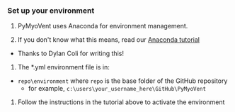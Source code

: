 ### Set up your environment

1. PyMyoVent uses Anaconda for environment management.

1. If you don't know what this means, read our [Anaconda tutorial](anaconda.pdf)
  + Thanks to Dylan Coli for writing this!
  
1. The *.yml environment file is in:
  + `repo\environment` where `repo` is the base folder of the GitHub repository
    + for example, `c:\users\your_username_here\GitHub\PyMyoVent`
    
1. Follow the instructions in the tutorial above to activate the environment
